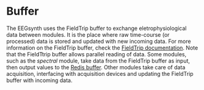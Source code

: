 # Buffer

The EEGsynth uses the FieldTrip buffer to exchange eletrophysiological data between modules. 
It is the place where raw time-course (or processed) data is stored and updated with new incoming data. 
For more information on the FieldTrip buffer, check the [FieldTrip documentation](http://www.fieldtriptoolbox.org/development/realtime/buffer). 
Note that the FieldTtrip buffer allows parallel reading of data. 
Some modules, such as the *spectral* module, take data from the FieldTrip buffer as input, then output 
values to the [Redis buffer](redis.md). 
Other modules take care of data acquisition, interfacing with acquisition devices and updating the 
FieldTrip buffer with incoming data.  
